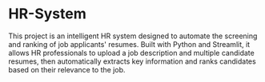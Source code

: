 # HR-System
This project is an intelligent HR system designed to automate the screening and ranking of job applicants' resumes. Built with Python and Streamlit, it allows HR professionals to upload a job description and multiple candidate resumes, then automatically extracts key information and ranks candidates based on their relevance to the job.
